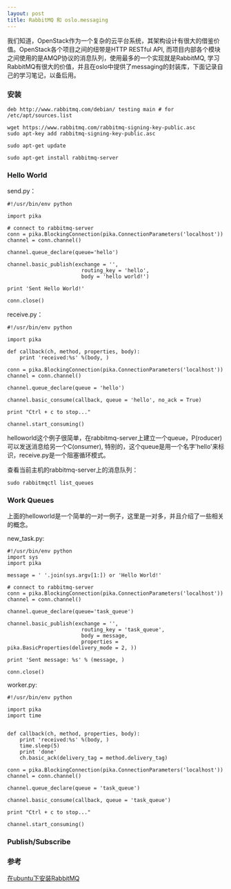 ```yaml
---
layout: post
title: RabbitMQ 和 oslo.messaging
---
```


我们知道，OpenStack作为一个复杂的云平台系统，其架构设计有很大的借鉴价值。OpenStack各个项目之间的纽带是HTTP RESTful API, 而项目内部各个模块之间使用的是AMQP协议的消息队列，使用最多的一个实现就是RabbitMQ, 学习RabbitMQ有很大的价值，并且在oslo中提供了messaging的封装库，下面记录自己的学习笔记，以备后用。

### 安装
```
deb http://www.rabbitmq.com/debian/ testing main # for /etc/apt/sources.list

wget https://www.rabbitmq.com/rabbitmq-signing-key-public.asc
sudo apt-key add rabbitmq-signing-key-public.asc

sudo apt-get update

sudo apt-get install rabbitmq-server

```

### Hello World
send.py：
```
#!/usr/bin/env python

import pika

# connect to rabbitmq-server
conn = pika.BlockingConnection(pika.ConnectionParameters('localhost'))
channel = conn.channel()

channel.queue_declare(queue='hello')

channel.basic_publish(exchange = '',
                        routing_key = 'hello',
                        body = 'hello world!')

print 'Sent Hello World!'

conn.close()

```

receive.py：
```
#!/usr/bin/env python

import pika

def callback(ch, method, properties, body):
    print 'received:%s' %(body, )

conn = pika.BlockingConnection(pika.ConnectionParameters('localhost'))
channel = conn.channel()

channel.queue_declare(queue = 'hello')

channel.basic_consume(callback, queue = 'hello', no_ack = True)

print "Ctrl + c to stop..."

channel.start_consuming()

```

helloworld这个例子很简单，在rabbitmq-server上建立一个queue，P(roducer)可以发送消息给另一个C(onsumer), 特别的，这个queue是用一个名字'hello'来标识，receive.py是一个阻塞循环模式。

查看当前主机的rabbitmq-server上的消息队列：
```
sudo rabbitmqctl list_queues 
```

### Work Queues
上面的helloworld是一个简单的一对一例子，这里是一对多，并且介绍了一些相关的概念。

new_task.py:
```
#!/usr/bin/env python
import sys
import pika

message = ' '.join(sys.argv[1:]) or 'Hello World!'

# connect to rabbitmq-server
conn = pika.BlockingConnection(pika.ConnectionParameters('localhost'))
channel = conn.channel()

channel.queue_declare(queue='task_queue')

channel.basic_publish(exchange = '',
                        routing_key = 'task_queue',
                        body = message,
                        properties = pika.BasicProperties(delivery_mode = 2, ))

print 'Sent message: %s' % (message, )

conn.close()
```

worker.py:
```
#!/usr/bin/env python

import pika
import time


def callback(ch, method, properties, body):
    print 'received:%s' %(body, )
    time.sleep(5)
    print 'done'
    ch.basic_ack(delivery_tag = method.delivery_tag)

conn = pika.BlockingConnection(pika.ConnectionParameters('localhost'))
channel = conn.channel()

channel.queue_declare(queue = 'task_queue')

channel.basic_consume(callback, queue = 'task_queue')

print "Ctrl + c to stop..."

channel.start_consuming()

```

### Publish/Subscribe


### 参考

[在ubuntu下安装RabbitMQ](http://www.rabbitmq.com/install-debian.html)
